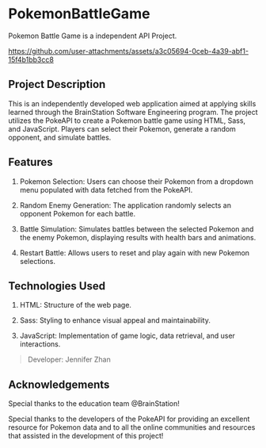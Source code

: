 # PokemonBattleGame

Pokemon Battle Game is a independent API Project.


https://github.com/user-attachments/assets/a3c05694-0ceb-4a39-abf1-15f4b1bb3cc8


## Project Description

This is an independently developed web application aimed at applying skills learned through the BrainStation Software Engineering program.
The project utilizes the PokeAPI to create a Pokemon battle game using HTML, Sass, and JavaScript.
Players can select their Pokemon, generate a random opponent, and simulate battles.

## Features

1. Pokemon Selection: Users can choose their Pokemon from a dropdown menu populated with data fetched from the PokeAPI.
2. Random Enemy Generation: The application randomly selects an opponent Pokemon for each battle.
3. Battle Simulation: Simulates battles between the selected Pokemon and the enemy Pokemon, displaying results with health bars and animations.

4. Restart Battle: Allows users to reset and play again with new Pokemon selections.

## Technologies Used

1. HTML: Structure of the web page.

2. Sass: Styling to enhance visual appeal and maintainability.
3. JavaScript: Implementation of game logic, data retrieval, and user interactions.

> Developer: Jennifer Zhan

## Acknowledgements

Special thanks to the education team @BrainStation!

Special thanks to the developers of the PokeAPI for providing an excellent resource for Pokemon data and to all the online communities and resources that assisted in the development of this project!
